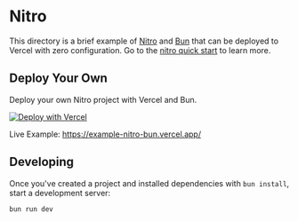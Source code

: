 # Nitro

This directory is a brief example of [Nitro](https://nitro.build/) and [Bun](https://bun.com) that can be deployed to Vercel with zero configuration. Go to the [nitro quick start](https://nitro.unjs.io/guide#quick-start) to learn more.

## Deploy Your Own

Deploy your own Nitro project with Vercel and Bun.

[![Deploy with Vercel](https://vercel.com/button)](https://vercel.com/new/clone?repository-url=https://github.com/vercel/examples/tree/main/framework-boilerplates/nitro-bun&template=nitro)

Live Example: https://example-nitro-bun.vercel.app/

## Developing

Once you've created a project and installed dependencies with `bun install`, start a development server:

```bash
bun run dev
```
